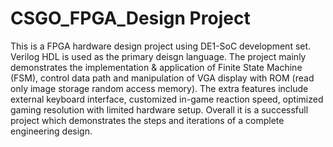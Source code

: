 # CSGO_FPGA_Design Project
This is a FPGA hardware design project using DE1-SoC development set. Verilog HDL is used as the primary deisgn language. The project mainly demonstrates the implementation & application of Finite State Machine (FSM), control data path and manipulation of VGA display with ROM (read only image storage random access memory). The extra features include external keyboard interface, customized in-game reaction speed, optimized gaming resolution with limited hardware setup. Overall it is a successfull project which demonstrates the steps and iterations of a complete engineering design. 
